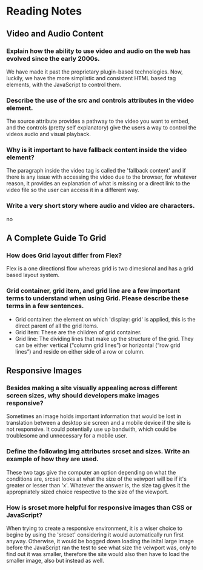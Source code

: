 # Reading Notes

## Video and Audio Content

### Explain how the ability to use video and audio on the web has evolved since the early 2000s.

We have made it past the proprietary plugin-based technologies. Now, luckily, we have the more simplistic and consistent HTML based tag elements, with the JavaScript to control them.

### Describe the use of the src and controls attributes in the video element.

The source attribute provides a pathway to the video you want to embed, and the controls (pretty self explanatory) give the users a way to control the videos audio and visual playback.

### Why is it important to have fallback content inside the video element?

The paragraph inside the video tag is called the 'fallback content' and if there is any issue with accessing the video due to the browser, for whatever reason, it provides an explanation of what is missing or a direct link to the video file so the user can access it in a different way.

### Write a very short story where audio and video are characters.

no

## A Complete Guide To Grid

### How does Grid layout differ from Flex?

Flex is a one directionsl flow whereas grid is two dimesional and has a grid based layout system.

### Grid container, grid item, and grid line are a few important terms to understand when using Grid. Please describe these terms in a few sentences.

- Grid container: the element on which 'display: grid' is applied, this is the direct parent of all the grid items.
- Grid item: These are the children of grid container.
- Grid line: The dividing lines that make up the structure of the grid. They can be either vertical (“column grid lines”) or horizontal (“row grid lines”) and reside on either side of a row or column.

## Responsive Images

### Besides making a site visually appealing across different screen sizes, why should developers make images responsive?

Sometimes an image holds important information that would be lost in translation between a desktop sie screen and a mobile device if the site is not responsive. It could potentially use up bandwith, which could be troublesome and unnecessary for a mobile user.

### Define the following img attributes srcset and sizes. Write an example of how they are used.

These two tags give the computer an option depending on what the conditions are, srcset looks at what the size of the veiwport will be if it's greater or lesser than 'x'. Whatever the answer is, the size tag gives it the appropriately sized choice respective to the size of the viewport.

### How is srcset more helpful for responsive images than CSS or JavaScript?

When trying to create a responsive environment, it is a wiser choice to begine by using the 'srcset' considering it would automatically run first anyway. Otherwise, it would be bogged down loading the inital large image before the JavaScript ran the test to see what size the veiwport was, only to find out it was smaller, therefore the site would also then have to load the smaller image, also but instead as well.